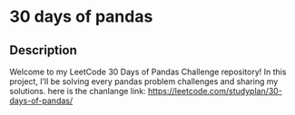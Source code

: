 # 30 days of pandas 

## Description
Welcome to my LeetCode 30 Days of Pandas Challenge repository! In this project, I’ll be solving every pandas problem challenges and sharing my solutions.
here is the chanlange link: https://leetcode.com/studyplan/30-days-of-pandas/
